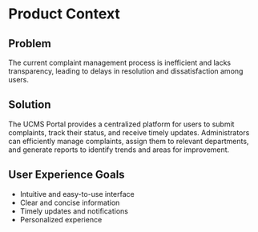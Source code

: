 # Product Context

## Problem
The current complaint management process is inefficient and lacks transparency, leading to delays in resolution and dissatisfaction among users.

## Solution
The UCMS Portal provides a centralized platform for users to submit complaints, track their status, and receive timely updates. Administrators can efficiently manage complaints, assign them to relevant departments, and generate reports to identify trends and areas for improvement.

## User Experience Goals
- Intuitive and easy-to-use interface
- Clear and concise information
- Timely updates and notifications
- Personalized experience
